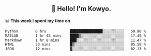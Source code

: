 <h2 align="center">👋 Hello! I'm Kowyo.</h2>

📊 **This week I spent my time on**
<!--START_SECTION:waka-->

```txt
Python        6 hrs           ███████████████░░░░░░░░░░   59.90 %
MATLAB        1 hr 44 mins    ████▒░░░░░░░░░░░░░░░░░░░░   17.45 %
Markdown      1 hr 8 mins     ███░░░░░░░░░░░░░░░░░░░░░░   11.47 %
HTML          33 mins         █▒░░░░░░░░░░░░░░░░░░░░░░░   05.59 %
JSON          12 mins         ▓░░░░░░░░░░░░░░░░░░░░░░░░   02.13 %
```

<!--END_SECTION:waka-->


